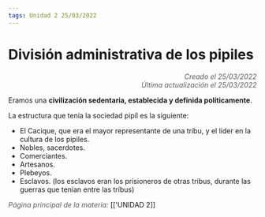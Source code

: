 ```yaml
---
tags: Unidad 2 25/03/2022
---
```


# División administrativa de los pipiles
<div style="text-align: right; opacity: 0.7; font-style: italic;">Creado el 25/03/2022</div>
<div style="text-align: right; opacity: 0.7; font-style: italic;">Última actualización el 25/03/2022</div>

Eramos una **civilización sedentaria, establecida y definida políticamente**.

La estructura que tenía la sociedad pipíl es la siguiente:

- El Cacique, que era el mayor representante de una tríbu, y el líder en la cultura de los pipiles.
- Nobles, sacerdotes.
- Comerciantes.
- Artesanos.
- Plebeyos.
- Esclavos. (los esclavos eran los prisioneros de otras tribus, durante las guerras que tenían entre las tríbus)

<span style="opacity: 0.7; font-style: italic;">Página principal de la materia:</span> [['UNIDAD 2]]